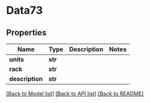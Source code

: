 # Data73

## Properties
Name | Type | Description | Notes
------------ | ------------- | ------------- | -------------
**units** | **str** |  | 
**rack** | **str** |  | 
**description** | **str** |  | 

[[Back to Model list]](../README.md#documentation-for-models) [[Back to API list]](../README.md#documentation-for-api-endpoints) [[Back to README]](../README.md)


